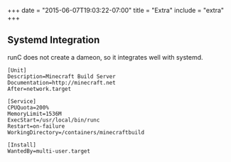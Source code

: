 +++
date = "2015-06-07T19:03:22-07:00"
title = "Extra"
include = "extra"
+++

## Systemd Integration

runC does not create a dameon, so it integrates well with systemd.

```
[Unit]
Description=Minecraft Build Server
Documentation=http://minecraft.net
After=network.target

[Service]
CPUQuota=200%
MemoryLimit=1536M
ExecStart=/usr/local/bin/runc
Restart=on-failure
WorkingDirectory=/containers/minecraftbuild

[Install]
WantedBy=multi-user.target
```
